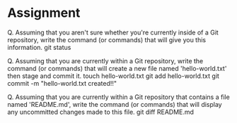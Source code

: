 # Assignment

Q. Assuming that you aren't sure whether you're currently inside of a Git repository, write the command (or commands) that will give you this information.
git status

Q. Assuming that you are currently within a Git repository, write the command (or commands) that will create a new file named 'hello-world.txt' then stage and commit it.
touch hello-world.txt
git add hello-world.txt
git commit -m "hello-world.txt created!!"

Q. Assuming that you are currently within a Git repository that contains a file named 'README.md', write the command (or commands) that will display any uncommitted changes made to this file.
git diff README.md